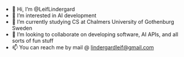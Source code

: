 - 👋 Hi, I’m @LeifLindergard
- 👀 I’m interested in AI development
- 🌱 I’m currently studying CS at Chalmers University of Gothenburg Sweden 
- 💞️ I’m looking to collaborate on developing software, AI APIs, and all sorts of fun stuff
- 📫 You can reach me by mail @ lindergardleif@gmail.com

<!---
LeifLindergard/LeifLindergard is a ✨ special ✨ repository because its `README.md` (this file) appears on your GitHub profile.
You can click the Preview link to take a look at your changes.
--->

